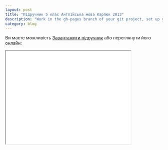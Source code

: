 ```yaml
---
layout: post
title: "Підручник 5 клас Англійська мова Карпюк 2013"
description: "Work in the gh-pages branch of your git project, set up your own domain with a CNAME"
category: blog
---
```


Ви маєте можливість [Завантажити підручник](/pdf/5_klas_anglijska_mova_karpjuk_2013.pdf) або переглянути його онлайн:


<iframe src = "/ViewerJS/#../pdf/5_klas_anglijska_mova_karpjuk_2013.pdf" width='400' height='300' allowfullscreen webkitallowfullscreen></iframe> 
